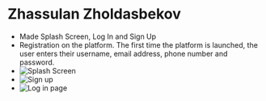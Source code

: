 # Zhassulan Zholdasbekov
* Made Splash Screen, Log In and Sign Up
* Registration on the platform. The first time the platform is launched, the user enters their username, email address, phone number and password.  
* ![Splash Screen](https://user-images.githubusercontent.com/50594402/170433931-a07d4430-a413-4071-acfe-2ec1b88de046.jpg)
* ![Sign up](https://user-images.githubusercontent.com/50594402/170433965-c53cba58-0786-4c55-bf95-7e8d6d832e1d.jpg)
* ![Log in page](https://user-images.githubusercontent.com/50594402/170433981-2a8a24b7-5492-4743-ac1d-6cfeb9b848aa.png)

